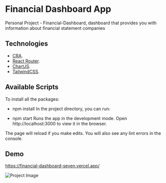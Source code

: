 # Financial Dashboard App

Personal Project - Financial-Dashboard, dashboard that provides you with information about financial statement companies

## Technologies

- [CRA](https://create-react-app.dev/).
- [React Router](https://reactrouter.com/en/main).
- [ChartJS](https://www.chartjs.org/).
- [TailwindCSS](https://tailwindcss.com/).

## Available Scripts

To install all the packages:

- npm install
In the project directory, you can run:

- npm start
Runs the app in the development mode.
Open http://localhost:3000 to view it in the browser.

The page will reload if you make edits.
You will also see any lint errors in the console.

## Demo 

https://financial-dashboard-seven.vercel.app/

![Project Image](https://financial-dashboard-seven.vercel.app/)

